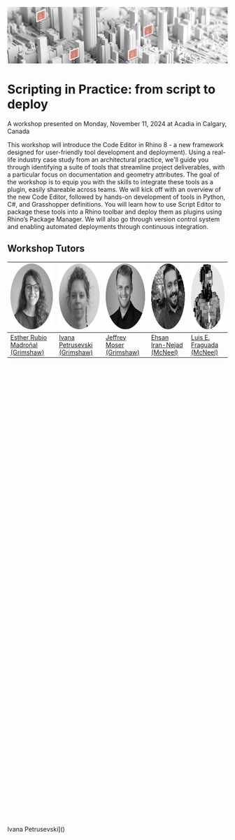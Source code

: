 ![cover](docs/img/banner.png)

# Scripting in Practice: from script to deploy
A workshop presented on Monday, November 11, 2024 at Acadia in Calgary, Canada

This workshop will introduce the Code Editor in Rhino 8 - a new framework designed for user-friendly tool development and deployment). Using a real-life industry case study from an architectural practice, we'll guide you through identifying a suite of tools that streamline project deliverables, with a particular focus on documentation and geometry attributes. The goal of the workshop is to equip you with the skills to integrate these tools as a plugin, easily shareable across teams. We will kick off with an overview of the new Code Editor, followed by hands-on development of tools in Python, C#, and Grasshopper definitions. You will learn how to use Script Editor to package these tools into a Rhino toolbar and deploy them as plugins using Rhino’s Package Manager. We will also go through version control system and enabling automated deployments through continuous integration.​​

## Workshop Tutors

| <img src="docs/img/esther.png" alt="esther" width="150" height="150">  | <img src="docs/img/ivana.png" alt="ivana" width="150" height="150"> | <img src="docs/img/jeffrey.png" alt="jeffrey" width="150" height="150"> | <img src="docs/img/ehsan.png" alt="ehsan" width="150" height="150"> | <img src="docs/img/luis.png" alt="luis" width="150" height="150"> |
| ------------- | ------------- | ------------- | ------------- | ------------- |
| [Esther Rubio Madroñal (Grimshaw)](https://www.linkedin.com/in/esther-rubio-madro%C3%B1al-275776129/) | [Ivana Petrusevski (Grimshaw)](https://www.linkedin.com/in/ivana-petrusevski-77a84b121/) | [Jeffrey Moser (Grimshaw)](https://www.linkedin.com/in/jeffrey-moser-823b39135/) | [Ehsan Iran-Nejad (McNeel)](https://www.linkedin.com/in/eirannejad/) | [Luis E. Fraguada (McNeel)](https://www.linkedin.com/in/fraguada/) |

​

​

​

​

​

​

​

​

​

​

​

​

​

​

​

​

​

​

​

​​

​

​​

​

​

​

​

​

​

​

​

​

​

​

​​

Ivana Petrusevski]()